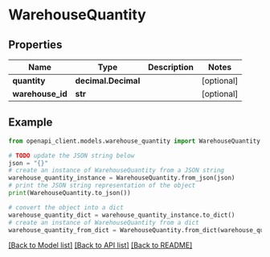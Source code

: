 # WarehouseQuantity


## Properties

Name | Type | Description | Notes
------------ | ------------- | ------------- | -------------
**quantity** | **decimal.Decimal** |  | [optional] 
**warehouse_id** | **str** |  | [optional] 

## Example

```python
from openapi_client.models.warehouse_quantity import WarehouseQuantity

# TODO update the JSON string below
json = "{}"
# create an instance of WarehouseQuantity from a JSON string
warehouse_quantity_instance = WarehouseQuantity.from_json(json)
# print the JSON string representation of the object
print(WarehouseQuantity.to_json())

# convert the object into a dict
warehouse_quantity_dict = warehouse_quantity_instance.to_dict()
# create an instance of WarehouseQuantity from a dict
warehouse_quantity_from_dict = WarehouseQuantity.from_dict(warehouse_quantity_dict)
```
[[Back to Model list]](../README.md#documentation-for-models) [[Back to API list]](../README.md#documentation-for-api-endpoints) [[Back to README]](../README.md)


